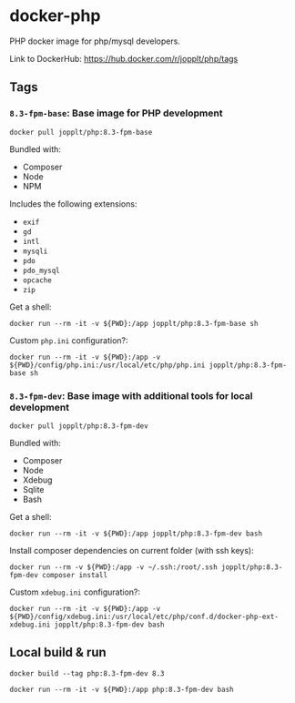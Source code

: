 # docker-php
PHP docker image for php/mysql developers. 

Link to DockerHub: https://hub.docker.com/r/jopplt/php/tags

## Tags
### `8.3-fpm-base`: Base image for PHP development
```
docker pull jopplt/php:8.3-fpm-base
```
Bundled with:
* Composer
* Node
* NPM

Includes the following extensions:
* `exif`
* `gd`
* `intl`
* `mysqli`
* `pdo`
* `pdo_mysql`
* `opcache`
* `zip`

Get a shell:
```
docker run --rm -it -v ${PWD}:/app jopplt/php:8.3-fpm-base sh
```

Custom `php.ini` configuration?:
```
docker run --rm -it -v ${PWD}:/app -v ${PWD}/config/php.ini:/usr/local/etc/php/php.ini jopplt/php:8.3-fpm-base sh
```

### `8.3-fpm-dev`: Base image with additional tools for local development
```
docker pull jopplt/php:8.3-fpm-dev
```
Bundled with:
* Composer
* Node
* Xdebug
* Sqlite
* Bash

Get a shell:
```
docker run --rm -it -v ${PWD}:/app jopplt/php:8.3-fpm-dev bash
```

Install composer dependencies on current folder (with ssh keys):
```
docker run --rm -v ${PWD}:/app -v ~/.ssh:/root/.ssh jopplt/php:8.3-fpm-dev composer install
```

Custom `xdebug.ini` configuration?:
```
docker run --rm -it -v ${PWD}:/app -v ${PWD}/config/xdebug.ini:/usr/local/etc/php/conf.d/docker-php-ext-xdebug.ini jopplt/php:8.3-fpm-dev bash
```

## Local build & run

```
docker build --tag php:8.3-fpm-dev 8.3
```
```
docker run --rm -it -v ${PWD}:/app php:8.3-fpm-dev bash
```
